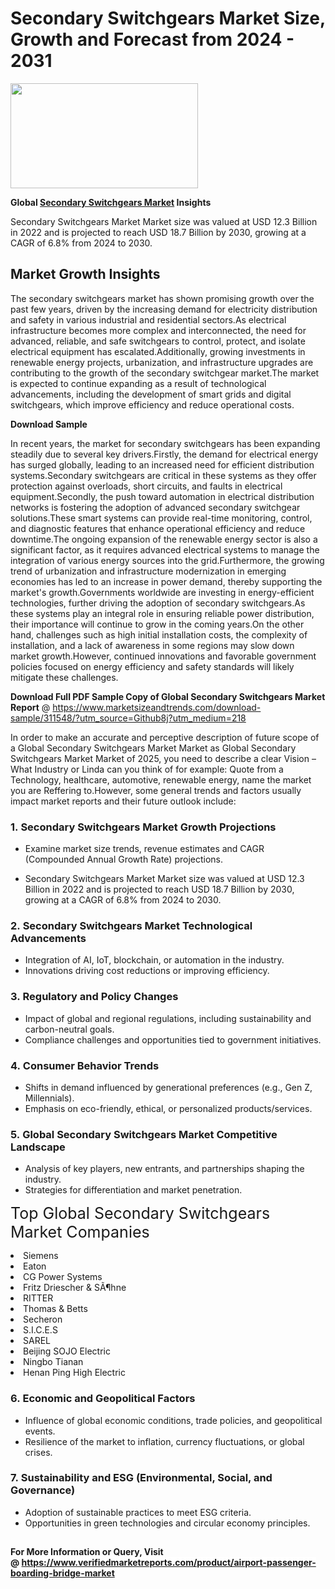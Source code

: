 <H1>Secondary Switchgears Market Size, Growth and Forecast from 2024 - 2031</H1><img class="aligncenter size-medium wp-image-584254" src="https://thirdeyenews.in/wp-content/uploads/2024/09/Global-Market-Research-300x168.jpeg" alt="" width="300" height="168" /><p><strong>Global&nbsp;<a href="https://www.marketsizeandtrends.com/download-sample/311548/?utm_source=Github8j?utm_medium=218">Secondary Switchgears Market</a> Insights</strong></p><p>Secondary Switchgears Market Market size was valued at USD 12.3 Billion in 2022 and is projected to reach USD 18.7 Billion by 2030, growing at a CAGR of 6.8% from 2024 to 2030.</p><p><h2>Market Growth Insights</h2> <p>The secondary switchgears market has shown promising growth over the past few years, driven by the increasing demand for electricity distribution and safety in various industrial and residential sectors.As electrical infrastructure becomes more complex and interconnected, the need for advanced, reliable, and safe switchgears to control, protect, and isolate electrical equipment has escalated.Additionally, growing investments in renewable energy projects, urbanization, and infrastructure upgrades are contributing to the growth of the secondary switchgear market.The market is expected to continue expanding as a result of technological advancements, including the development of smart grids and digital switchgears, which improve efficiency and reduce operational costs.</p> <p><strong>Download Sample</strong></p> <p>In recent years, the market for secondary switchgears has been expanding steadily due to several key drivers.Firstly, the demand for electrical energy has surged globally, leading to an increased need for efficient distribution systems.Secondary switchgears are critical in these systems as they offer protection against overloads, short circuits, and faults in electrical equipment.Secondly, the push toward automation in electrical distribution networks is fostering the adoption of advanced secondary switchgear solutions.These smart systems can provide real-time monitoring, control, and diagnostic features that enhance operational efficiency and reduce downtime.The ongoing expansion of the renewable energy sector is also a significant factor, as it requires advanced electrical systems to manage the integration of various energy sources into the grid.Furthermore, the growing trend of urbanization and infrastructure modernization in emerging economies has led to an increase in power demand, thereby supporting the market's growth.Governments worldwide are investing in energy-efficient technologies, further driving the adoption of secondary switchgears.As these systems play an integral role in ensuring reliable power distribution, their importance will continue to grow in the coming years.On the other hand, challenges such as high initial installation costs, the complexity of installation, and a lack of awareness in some regions may slow down market growth.However, continued innovations and favorable government policies focused on energy efficiency and safety standards will likely mitigate these challenges.<p><span class=""><strong>Download Full PDF Sample Copy of Global Secondary Switchgears Market Report</strong> @ <a href="https://www.marketsizeandtrends.com/download-sample/311548/?utm_source=Github8j?utm_medium=218" target="_blank">https://www.marketsizeandtrends.com/download-sample/311548/?utm_source=Github8j?utm_medium=218</a></span></p><p>In order to make an accurate and perceptive description of future scope of a Global&nbsp;Secondary Switchgears Market Market as Global&nbsp;Secondary Switchgears Market Market of 2025, you need to describe a clear Vision &ndash; What Industry or Linda can you think of for example: Quote from a Technology, healthcare, automotive, renewable energy, name the market you are Reffering to.However, some general trends and factors usually impact market reports and their future outlook include:</p><h3>1.&nbsp;<strong>Secondary Switchgears Market Growth Projections</strong></h3><ul><li>Examine market size trends, revenue estimates and CAGR (Compounded Annual Growth Rate) projections.</li><li><p>Secondary Switchgears Market Market size was valued at USD 12.3 Billion in 2022 and is projected to reach USD 18.7 Billion by 2030, growing at a CAGR of 6.8% from 2024 to 2030.</p></li></ul><h3>2.&nbsp;<strong>Secondary Switchgears Market Technological Advancements</strong></h3><ul><li>Integration of AI, IoT, blockchain, or automation in the industry.</li><li>Innovations driving cost reductions or improving efficiency.</li></ul><h3>3.&nbsp;<strong>Regulatory and Policy Changes</strong></h3><ul><li>Impact of global and regional regulations, including sustainability and carbon-neutral goals.</li><li>Compliance challenges and opportunities tied to government initiatives.</li></ul><h3>4.&nbsp;<strong>Consumer Behavior Trends</strong></h3><ul><li>Shifts in demand influenced by generational preferences (e.g., Gen Z, Millennials).</li><li>Emphasis on eco-friendly, ethical, or personalized products/services.</li></ul><h3>5.&nbsp;<strong>Global Secondary Switchgears Market Competitive Landscape</strong></h3><ul><li>Analysis of key players, new entrants, and partnerships shaping the industry.</li><li>Strategies for differentiation and market penetration.</li></ul><p data-pm-slice="1 1 []"><span style="color: inherit; font-family: inherit; font-size: 25px;">Top Global Secondary Switchgears Market Companies</span></p><div class="" data-test-id=""><p><li>Siemens</li><li> Eaton</li><li> CG Power Systems</li><li> Fritz Driescher & SÃ¶hne</li><li> RITTER</li><li> Thomas & Betts</li><li> Secheron</li><li> S.I.C.E.S</li><li> SAREL</li><li> Beijing SOJO Electric</li><li> Ningbo Tianan</li><li> Henan Ping High Electric</li></p></div><h3>6.&nbsp;<strong>Economic and Geopolitical Factors</strong></h3><ul><li>Influence of global economic conditions, trade policies, and geopolitical events.</li><li>Resilience of the market to inflation, currency fluctuations, or global crises.</li></ul><h3>7.&nbsp;<strong>Sustainability and ESG (Environmental, Social, and Governance)</strong></h3><ul><li>Adoption of sustainable practices to meet ESG criteria.</li><li>Opportunities in green technologies and circular economy principles.</li></ul><h2><strong style="font-size: 14px;">For More Information or Query, Visit @&nbsp;</strong><a style="background-color: #ffffff; font-size: 14px;" href="https://www.marketsizeandtrends.com/report/secondary-switchgears-market/" target="_blank">https://www.verifiedmarketreports.com/product/airport-passenger-boarding-bridge-market</a></h2>